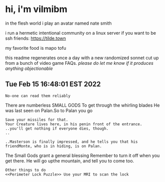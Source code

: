 # hi, i'm vilmibm

in the flesh world i play an avatar named nate smith

i run a hermetic intentional community on a linux server if you want to be ssh friends: https://tilde.town

my favorite food is mapo tofu

this readme regenerates once a day with a new randomized sonnet cut up from a bunch of video game FAQs.
_please do let me know if it produces anything objectionable_

## Tue Feb 15 16:48:01 EST 2022

    No-one can read them reliably
      There are numberless SMALL GODS
    To get through the whirling blades
    He was last seen on Palan.So to Palan you go
    
    Save your missiles for that.
    Your Creature lives here, in his penin front of the entrance.
    ..you'll get nothing if everyone dies, though.
    ..
    
    ..Masterson is finally impressed, and he tells you that his friendMonte, who is in hiding, is on Palan.
     The Small Gods grant a general blessing
    Remember to turn it off when you get there.
    He will go upthe mountain, and tell you to come too.
    
    Other things to do
    <<Perimeter Lock Puzzle>> Use your MRI to scan the lock
